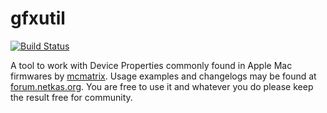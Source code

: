 gfxutil
=======

[![Build Status](https://travis-ci.org/acidanthera/gfxutil.svg?branch=master)](https://travis-ci.org/acidanthera/gfxutil)

A tool to work with Device Properties commonly found in Apple Mac firmwares by [mcmatrix](http://forum.netkas.org/index.php?action=profile;u=4). Usage examples and changelogs may be found at [forum.netkas.org](http://forum.netkas.org/index.php?topic=64.0). You are free to use it and whatever you do please keep the result free for community.
